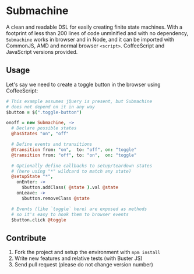 # Submachine

A clean and readable DSL for easily creating finite state machines. With a footprint of less than 200 lines of code unminified and with no dependency, `Submachine` works in browser and in Node, and it can be imported with CommonJS, AMD and normal browser `<script>`. CoffeeScript and JavaScript versions provided.

## Usage

Let's say we need to create a toggle button in the browser using CoffeeScript:

```coffeescript
# This example assumes jQuery is present, but Submachine
# does not depend on it in any way
$button = $(".toggle-button")

onoff = new Submachine, ->
  # Declare possible states
  @hasStates "on", "off"

  # Define events and transitions
  @transition from: "on",  to: "off", on: "toggle"
  @transition from: "off", to: "on",  on: "toggle"

  # Optionally define callbacks to setup/teardown states
  # (here using "*" wildcard to match any state)
  @setupState "*",
    onEnter: ->
      $button.addClass( @state ).val @state
    onLeave: ->
      $button.removeClass @state

  # Events (like `toggle` here) are exposed as methods
  # so it's easy to hook them to browser events
  $button.click @toggle
```

## Contribute

  1. Fork the project and setup the environment with `npm install`
  2. Write new features and relative tests (with Buster JS)
  3. Send pull request (please do not change version number)
